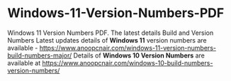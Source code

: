 # Windows-11-Version-Numbers-PDF
Windows 11 Version Numbers PDF. The latest details Build and Version Numbers
Latest updates details of **Windows 11** version numbers are available - https://www.anoopcnair.com/windows-11-version-numbers-build-numbers-major/
Details of **Windows 10 Version Numbers** are available at https://www.anoopcnair.com/windows-10-build-numbers-version-numbers/
